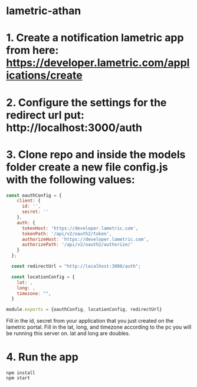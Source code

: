# lametric-athan

# 1. Create a notification lametric app from here: https://developer.lametric.com/applications/create

# 2. Configure the settings for the redirect url put: http://localhost:3000/auth

# 3. Clone repo and inside the models folder create a new file config.js with the following values:
```js
const oauthConfig = {
    client: {
      id: '',
      secret: ''
    },
    auth: {
      tokenHost: 'https://developer.lametric.com',
      tokenPath: '/api/v2/oauth2/token',
      authorizeHost: 'https://developer.lametric.com',
      authorizePath: '/api/v2/oauth2/authorize/'
    }
  };

  const redirectUrl = "http://localhost:3000/auth";

  const locationConfig = {
    lat: ,
    long: ,
    timezone: "",
  }

module.exports = {oauthConfig, locationConfig, redirectUrl}  
```

Fill in the id, secret from your application that you just created on the lametric portal.
Fill in the lat, long, and timezone according to the pc you will be running this server on.  lat and long are doubles.

# 4. Run the app

```shell
npm install
npm start
```